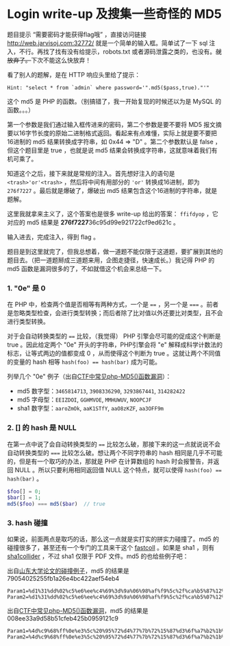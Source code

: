 # Login write-up 及搜集一些奇怪的 MD5

题目提示 “需要密码才能获得flag哦” ，直接访问链接 http://web.jarvisoj.com:32772/ 就是一个简单的输入框。简单试了一下 sql 注入，不行。再找了找有没有给提示，robots.txt 或者源码泄露之类的，也没有。~~就放弃了。~~下次不能这么快放弃！

看了别人的题解，是在 HTTP 响应头里给了提示：

```
Hint: "select * from `admin` where password='".md5($pass,true)."'"
```

这个 md5 是 PHP 的函数。（别搞错了，我一开始复现的时候还以为是 MySQL 的函数。。。）

第一个参数是我们通过输入框传进来的密码，第二个参数是要不要将 MD5 报文摘要以16字节长度的原始二进制格式返回。看起来有点难懂，实际上就是要不要把16进制的 md5 结果转换成字符串，如 0x44 => "D" 。第二个参数默认是 false ，但这个题目里是 true ，也就是说 md5 结果会转换成字符串，这就意味着我们有机可乘了。

知道这个之后，接下来就是常规的注入。首先想好注入的语句是 `<trash>'or'<trash>` ，然后将中间有用部分的 `'or'` 转换成16进制，即为 `276f7227` 。最后就是爆破了，爆破出 md5 结果包含这个16进制的字符串，就是题解。

这里我就拿来主义了，这个答案也是很多 write-up 给出的答案： `ffifdyop` ，它对应的 md5 结果是 **276f7227**36c95d99e921722cf9ed621c 。

输入进去，完成注入，得到 flag 。

题目是到这里就完了，但我总想着，做一道题不能仅限于这道题，要扩展到其他的题目去。（把一道题掰成三道题来用，企图走捷径，快速成长。）我记得 PHP 的 md5 函数是漏洞很多的了，不如就借这个机会来总结一下。

### 1. "0e" 是 0

在 PHP 中，检查两个值是否相等有两种方式，一个是 `==` ，另一个是 `===` 。前者是忽略类型检查，会进行类型转换；而后者除了比对值以外还要比对类型，且不会进行类型转换。

对于会自动转换类型的 `==` 比较，（我觉得） PHP 引擎会尽可能的促成这个判断是 true 。因此给定两个 "0e" 开头的字符串，PHP引擎会将 "e" 解释成科学计数法的标志，让等式两边的值都变成 0 ，从而使得这个判断为 true 。这就让两个不同值的变量的 hash 相等 `hash(foo) == hash(bar)` 成为可能。

列举几个 "0e" 例子（出自[CTF中常见php-MD5()函数漏洞](https://www.loongten.com/2020/02/22/ctf-php-md5/)）：

- md5 数字型：`3465814713`, `3908336290`, `3293867441`, `314282422`
- md5 字母型：`EEIZDOI`, `GGHMVOE`, `MMHUWUV`, `NOOPCJF`
- sha1 数字型：`aaroZmOk`, `aaK1STfY`, `aaO8zKZF`, `aa3OFF9m`

### 2. [] 的 hash 是 NULL

在第一点中说了会自动转换类型的 `==` 比较怎么破，那接下来的这一点就说说不会自动转换类型的 `===` 比较怎么破。想让两个不同字符串的 hash 相同是几乎不可能的，但是有一个取巧的办法，那就是 PHP 在计算数组的 hash 时会报警告，并返回 NULL 。所以只要利用相同返回值 NULL 这个特点，就可以使得 `hash(foo) == hash(bar)` 。

```php
$foo[] = 0;
$bar[] = 1;
md5($foo) === md5($bar)  // true
```

### 3. hash 碰撞

如果说，前面两点是取巧的话，那么这一点就是实打实的拼实力碰撞了。md5 的碰撞很多了，甚至还有一个专门的工具来干这个 [fastcoll](https://www.win.tue.nl/hashclash/fastcoll_v1.0.0.5.exe.zip) 。如果是 sha1 ，则有 [sha1collider](https://github.com/nneonneo/sha1collider) ，不过 sha1 仅限于 PDF 文件。md5 的也给些例子吧：

出自[山东大学论文的碰撞例子](https://www.mscs.dal.ca/~selinger/md5collision/)，md5 的结果是 79054025255fb1a26e4bc422aef54eb4

```
Param1=%d1%31%dd%02%c5%e6%ee%c4%69%3d%9a%06%98%af%f9%5c%2f%ca%b5%87%12%46%7e%ab%40%04%58%3e%b8%fb%7f%89%55%ad%34%06%09%f4%b3%02%83%e4%88%83%25%71%41%5a%08%51%25%e8%f7%cd%c9%9f%d9%1d%bd%f2%80%37%3c%5b%d8%82%3e%31%56%34%8f%5b%ae%6d%ac%d4%36%c9%19%c6%dd%53%e2%b4%87%da%03%fd%02%39%63%06%d2%48%cd%a0%e9%9f%33%42%0f%57%7e%e8%ce%54%b6%70%80%a8%0d%1e%c6%98%21%bc%b6%a8%83%93%96%f9%65%2b%6f%f7%2a%70
Param2=%d1%31%dd%02%c5%e6%ee%c4%69%3d%9a%06%98%af%f9%5c%2f%ca%b5%07%12%46%7e%ab%40%04%58%3e%b8%fb%7f%89%55%ad%34%06%09%f4%b3%02%83%e4%88%83%25%f1%41%5a%08%51%25%e8%f7%cd%c9%9f%d9%1d%bd%72%80%37%3c%5b%d8%82%3e%31%56%34%8f%5b%ae%6d%ac%d4%36%c9%19%c6%dd%53%e2%34%87%da%03%fd%02%39%63%06%d2%48%cd%a0%e9%9f%33%42%0f%57%7e%e8%ce%54%b6%70%80%28%0d%1e%c6%98%21%bc%b6%a8%83%93%96%f9%65%ab%6f%f7%2a%70
```

出自[CTF中常见php-MD5()函数漏洞](https://www.loongten.com/2020/02/22/ctf-php-md5/)，md5 的结果是 008ee33a9d58b51cfeb425b0959121c9

```
Param1=%4d%c9%68%ff%0e%e3%5c%20%95%72%d4%77%7b%72%15%87%d3%6f%a7%b2%1b%dc%56%b7%4a%3d%c0%78%3e%7b%95%18%af%bf%a2%00%a8%28%4b%f3%6e%8e%4b%55%b3%5f%42%75%93%d8%49%67%6d%a0%d1%55%5d%83%60%fb%5f%07%fe%a2
Param2=%4d%c9%68%ff%0e%e3%5c%20%95%72%d4%77%7b%72%15%87%d3%6f%a7%b2%1b%dc%56%b7%4a%3d%c0%78%3e%7b%95%18%af%bf%a2%02%a8%28%4b%f3%6e%8e%4b%55%b3%5f%42%75%93%d8%49%67%6d%a0%d1%d5%5d%83%60%fb%5f%07%fe%a2
```
